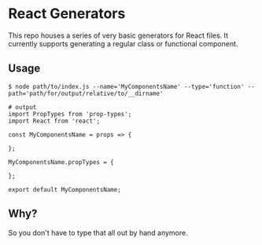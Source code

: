 # React Generators

This repo houses a series of very basic generators for React files. It currently supports generating a regular class or functional component.

## Usage

```
$ node path/to/index.js --name='MyComponentsName' --type='function' --path='path/for/output/relative/to/__dirname'

# output
import PropTypes from 'prop-types';
import React from 'react';

const MyComponentsName = props => {

};

MyComponentsName.propTypes = {

};

export default MyComponentsName;
```

## Why?

So you don't have to type that all out by hand anymore.

